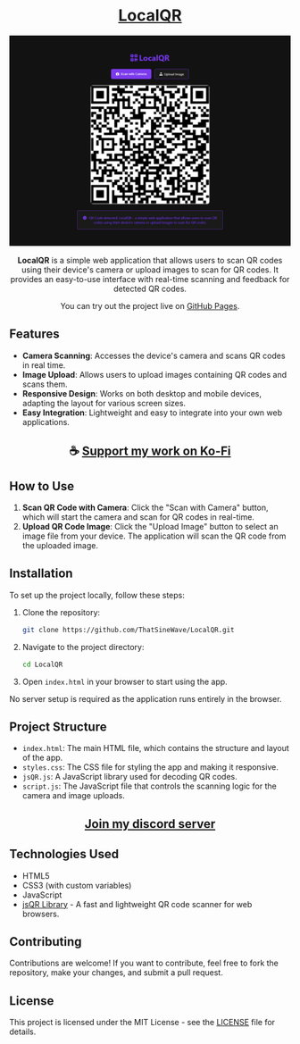 <div align="center">

# [LocalQR](https://thatsinewave.github.io/LocalQR)

![LocalQR](https://raw.githubusercontent.com/ThatSINEWAVE/LocalQR/refs/heads/main/.github/SCREENSHOTS/LocalQR.png)

**LocalQR** is a simple web application that allows users to scan QR codes using their device's camera or upload images to scan for QR codes. It provides an easy-to-use interface with real-time scanning and feedback for detected QR codes.

You can try out the project live on [GitHub Pages](https://thatsinewave.github.io/LocalQR).

</div>

## Features

- **Camera Scanning**: Accesses the device's camera and scans QR codes in real time.
- **Image Upload**: Allows users to upload images containing QR codes and scans them.
- **Responsive Design**: Works on both desktop and mobile devices, adapting the layout for various screen sizes.
- **Easy Integration**: Lightweight and easy to integrate into your own web applications.

<div align="center">

## ☕ [Support my work on Ko-Fi](https://ko-fi.com/thatsinewave)

</div>

## How to Use

1. **Scan QR Code with Camera**: Click the "Scan with Camera" button, which will start the camera and scan for QR codes in real-time.
2. **Upload QR Code Image**: Click the "Upload Image" button to select an image file from your device. The application will scan the QR code from the uploaded image.

## Installation

To set up the project locally, follow these steps:

1. Clone the repository:
   ```bash
   git clone https://github.com/ThatSineWave/LocalQR.git
   ```

2. Navigate to the project directory:
   ```bash
   cd LocalQR
   ```

3. Open `index.html` in your browser to start using the app.

No server setup is required as the application runs entirely in the browser.

## Project Structure

- `index.html`: The main HTML file, which contains the structure and layout of the app.
- `styles.css`: The CSS file for styling the app and making it responsive.
- `jsQR.js`: A JavaScript library used for decoding QR codes.
- `script.js`: The JavaScript file that controls the scanning logic for the camera and image uploads.

<div align="center">

## [Join my discord server](https://discord.gg/2nHHHBWNDw)

</div>

## Technologies Used

- HTML5
- CSS3 (with custom variables)
- JavaScript
- [jsQR Library](https://github.com/cozmo/jsQR) - A fast and lightweight QR code scanner for web browsers.

## Contributing

Contributions are welcome! If you want to contribute, feel free to fork the repository, make your changes, and submit a pull request.

## License

This project is licensed under the MIT License - see the [LICENSE](LICENSE) file for details.
